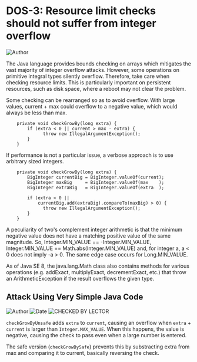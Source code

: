# DOS-3: Resource limit checks should not suffer from integer overflow
![Author](https://img.shields.io/badge/Author-Oracle-blue.svg)


The Java language provides bounds checking on arrays which mitigates the vast majority of integer overflow attacks. However, some operations on primitive integral types silently overflow. Therefore, take care when checking resource limits. This is particularly important on persistent resources, such as disk space, where a reboot may not clear the problem.

Some checking can be rearranged so as to avoid overflow. With large values, current + max could overflow to a negative value, which would always be less than max.

        private void checkGrowBy(long extra) {
            if (extra < 0 || current > max - extra) {
                  throw new IllegalArgumentException();
            }
        }

If performance is not a particular issue, a verbose approach is to use arbitrary sized integers.

        private void checkGrowBy(long extra) {
            BigInteger currentBig = BigInteger.valueOf(current);
            BigInteger maxBig     = BigInteger.valueOf(max    );
            BigInteger extraBig   = BigInteger.valueOf(extra  );

            if (extra < 0 ||
                currentBig.add(extraBig).compareTo(maxBig) > 0) {
                  throw new IllegalArgumentException();
            }
        }

A peculiarity of two's complement integer arithmetic is that the minimum negative value does not have a matching positive value of the same magnitude. So, Integer.MIN_VALUE == -Integer.MIN_VALUE, Integer.MIN_VALUE == Math.abs(Integer.MIN_VALUE) and, for integer a, a < 0 does not imply -a > 0. The same edge case occurs for Long.MIN_VALUE.

As of Java SE 8, the java.lang.Math class also contains methods for various operations (e.g. addExact, multiplyExact, decrementExact, etc.) that throw an ArithmeticException if the result overflows the given type.

## Attack Using Very Simple Java Code

![Author](https://img.shields.io/badge/Author-Robin.Peiremans-blue.svg)
![Date](https://img.shields.io/badge/Date-20171107-lightgrey.svg)
![CHECKED BY LECTOR](https://img.shields.io/badge/CHECKED_BY_LECTOR-YES-green.svg)


```checkGrowByUnsafe``` adds ```extra``` to ```current```, causing an overflow when ```extra``` + ```current``` is larger than ```Integer.MAX_VALUE```. When this happens, the value is negative, causing the check to pass even when a large number is entered.

The safe version (```checkGrowBySafe```) prevents this by substracting extra from max and comparing it to current, basically reversing the check.

